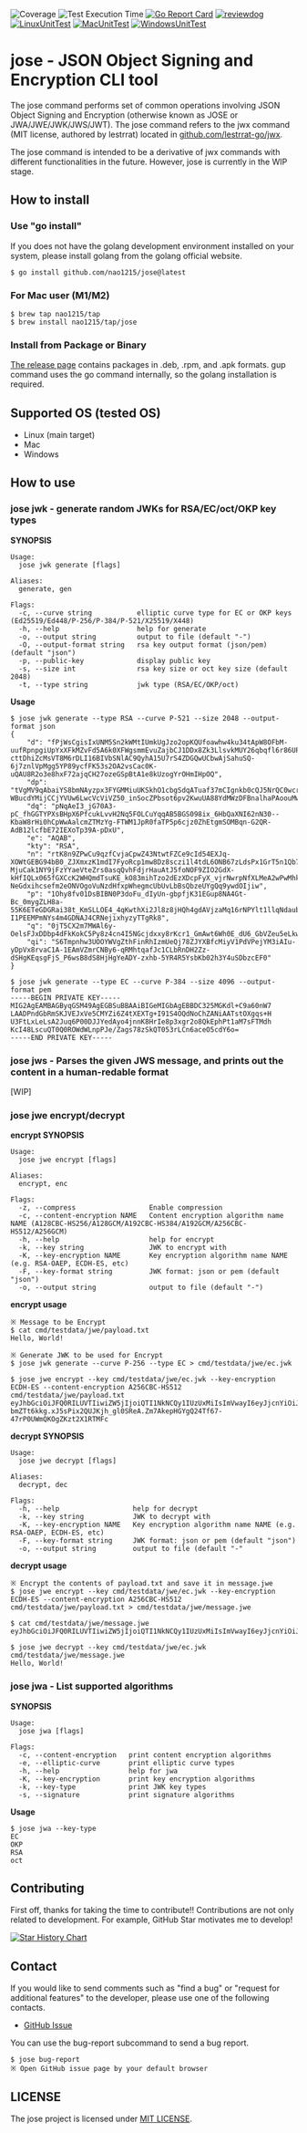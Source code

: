 ![Coverage](https://raw.githubusercontent.com/nao1215/octocovs-central-repo/main/badges/nao1215/jose/coverage.svg)
![Test Execution Time](https://raw.githubusercontent.com/nao1215/octocovs-central-repo/main/badges/nao1215/jose/time.svg)
[![Go Report Card](https://goreportcard.com/badge/github.com/nao1215/jose)](https://goreportcard.com/report/github.com/nao1215/jose)
[![reviewdog](https://github.com/nao1215/jose/actions/workflows/reviewdog.yml/badge.svg)](https://github.com/nao1215/jose/actions/workflows/reviewdog.yml)
[![LinuxUnitTest](https://github.com/nao1215/jose/actions/workflows/linux_test.yml/badge.svg)](https://github.com/nao1215/jose/actions/workflows/linux_test.yml)
[![MacUnitTest](https://github.com/nao1215/jose/actions/workflows/mac_test.yml/badge.svg)](https://github.com/nao1215/jose/actions/workflows/mac_test.yml)
[![WindowsUnitTest](https://github.com/nao1215/jose/actions/workflows/windows.yml/badge.svg)](https://github.com/nao1215/jose/actions/workflows/windows.yml)
# jose - JSON Object Signing and Encryption CLI tool
The jose command performs set of common operations involving JSON Object Signing and Encryption (otherwise known as JOSE or JWA/JWE/JWK/JWS/JWT). The jose command refers to the jwx command (MIT license, authored by lestrrat) located in [github.com/lestrrat-go/jwx](https://github.com/lestrrat-go/jwx).

The jose command is intended to be a derivative of jwx commands with different functionalities in the future. However, jose is currently in the WIP stage.

## How to install
### Use "go install"
If you does not have the golang development environment installed on your system, please install golang from the golang official website.
```
$ go install github.com/nao1215/jose@latest
```

### For Mac user (M1/M2)
```
$ brew tap nao1215/tap
$ brew install nao1215/tap/jose
```

### Install from Package or Binary
[The release page](https://github.com/nao1215/jose/releases) contains packages in .deb, .rpm, and .apk formats. gup command uses the go command internally, so the golang installation is required.

## Supported OS (tested OS)
- Linux (main target)
- Mac
- Windows

## How to use
### jose jwk - generate random JWKs for RSA/EC/oct/OKP key types
**SYNOPSIS**
```
Usage:
  jose jwk generate [flags]

Aliases:
  generate, gen

Flags:
  -c, --curve string           elliptic curve type for EC or OKP keys (Ed25519/Ed448/P-256/P-384/P-521/X25519/X448)
  -h, --help                   help for generate
  -o, --output string          output to file (default "-")
  -O, --output-format string   rsa key output format (json/pem) (default "json")
  -p, --public-key             display public key
  -s, --size int               rsa key size or oct key size (default 2048)
  -t, --type string            jwk type (RSA/EC/OKP/oct)
```

**Usage**
```
$ jose jwk generate --type RSA --curve P-521 --size 2048 --output-format json 
{
    "d": "fPjWsCgisIxUNM5Sn2kWMtIUmkUgJzo2opKQUfoawhw4ku34tApW8OFbM-uufRpnpgiUpYxXFkMZvFd5A6k0XFWgsmmEvuZajbCJ1DDx8Zk3LlsvkMUY26qbqfl6r86UPIBecXeNOvF6c4BPKXxBqxmNy0BhoKgb962DGqqQfOkTNPLiYYtZkbbGPGIfRT6nHOC-cttDhiZcMsVT8M6rDLI16BIVbSNlAC9QyhA15U7rS4ZDGQwUCbwAjSahuSQ-6j7znlVpMgg5YP89ycfFK53s2OA2vsCac0K-uQAU8R2o3e8hxF72ajqCH27ozeGSpBtA1e8kUzogYrOHmIHpOQ",
    "dp": "tVgMV9qAbaiYS8bmNAyzpx3FYGMMiuUKSkhO1cbgSdqATuaf37mCIgnkb0cQJ5NrQC0wcrD9p8_lupQ-WBucdYMijCCjYVUw6LwcVcViVZ50_inSocZPbsot6pv2KwuUA88YdMWzDFBnalhaPAoouMwmb78NcDqdtZrK861K_fc",
    "dq": "pNqAeI3_jG70A3-pC_fhGGTYPXsBHpX6PfcukLvvH2Nq5FOLCuYqqAB5BGS098ix_6HbQaXNI62nN30--KbaW8rHi0hCpWwAalcmZTMzYg-FTWM1JpR0faTP5p6cjz0ZhEtgmSOMBqn-G2QR-AdB12lcfbE72IEXoTp39A-pDxU",
    "e": "AQAB",
    "kty": "RSA",
    "n": "rtK8n9ZPwCu9qzfCvjaCpwZ43NtwtFZCe9cId54EXJq-XOWtGEBG94bB0_ZJXmxzK1mdI7FyoRcp1mw8Dz8sczi1l4tdL6ONB67zLdsPx1GrT5n1Qb7Rq_zqGLdSdXU8-MjuCak1NY9jFzYYaeVteZrs0asqQvhFdjrHauAtJ5foNOF9ZIO2GdX-kHfIQLx065fGXCcK2WHQmdTsuKE_kO83mihTzo2dEzXDcpFyX_vjrNwrpNfXLMeA2wPwMhk8coub4uIOzfmfkt3Fhxyd0gA7-NeGdxihcsefm2eONVOgoVuNzdHfxpWhegmcUbUvLbBsQbzeUYgQq9ywdOIjiw",
    "p": "1Ohy8fv01DsBIBN0P3doFu_dIyUn-gbpfjK31EGup8NA4Gt-Bc_0mygZLH8a-55K6ETeGDGRai38t_KmSLLOE4_4qKwthXi2Jl8z8jHQh4gdAVjzaMq16rNPYlt1llqNdaubp-I1PEEMPmNYs4m4GDNAJ4CRNejixhyzyTTgRk8",
    "q": "0jT5CX2m7MWAl6y-OelsFJxDDbp4dFkKokC5Py8z4cn4I5NGcjdxxy8rKcr1_GmAwt6Wh0E_dU6_GbVZeu5eLkwscHdezwG6QAWApEu7RVAVbA_P1ZI_ZYVZgfzHPh1C3Vzctp46HhB9izrs0b03YBJE64rWpxyYfCID2QxF_AU",
    "qi": "S6Tmpnhw3UOOYWVgZthFinRhIzmUeQj78ZJYXBfcMiyV1PdVPejYM3iAIu-yDpVx8rvaC1A-1EAmVZmrCNBy6-qRMhtqafJc1CLbRnDH2Zz-dSHgKEqsgFjS_P6wsB8dS8HjHgYeADY-zxhb-5YR4R5YsbKb02h3Y4uSDbzcEF0"
}
```
```
$ jose jwk generate --type EC --curve P-384 --size 4096 --output-format pem
-----BEGIN PRIVATE KEY-----
MIG2AgEAMBAGByqGSM49AgEGBSuBBAAiBIGeMIGbAgEBBDC325MGKdl+C9a60nW7
LAADPndGbRmSKJVEJxVe5CMYZi6Z4tXEXTg+I91S4OQdNoChZANiAATstOXgqs+H
U3FtLxLeLsA2Juq6P00DJJYedAyo4jnnK8HrIe8p3xgr2o8QkEphPt1aM7sFTMdh
KcI48LscuQT0Q0ROWdWLnpPJe/Zags78zSkQT053rLCn6aceO5cdY6o=
-----END PRIVATE KEY-----
```

### jose jws - Parses the given JWS message, and prints out the content in a human-redable format
[WIP] 
### jose jwe encrypt/decrypt
**encrypt SYNOPSIS**
```
Usage:
  jose jwe encrypt [flags]

Aliases:
  encrypt, enc

Flags:
  -z, --compress                  Enable compression
  -c, --content-encryption NAME   Content encryption algorithm name NAME (A128CBC-HS256/A128GCM/A192CBC-HS384/A192GCM/A256CBC-HS512/A256GCM)
  -h, --help                      help for encrypt
  -k, --key string                JWK to encrypt with
  -K, --key-encryption NAME       Key encryption algorithm name NAME (e.g. RSA-OAEP, ECDH-ES, etc)
  -F, --key-format string         JWK format: json or pem (default "json")
  -o, --output string             output to file (default "-")
```

**encrypt usage**
```
※ Message to be Encrypt
$ cat cmd/testdata/jwe/payload.txt
Hello, World!

※ Generate JWK to be used for Encrypt
$ jose jwk generate --curve P-256 --type EC > cmd/testdata/jwe/ec.jwk

$ jose jwe encrypt --key cmd/testdata/jwe/ec.jwk --key-encryption ECDH-ES --content-encryption A256CBC-HS512 cmd/testdata/jwe/payload.txt
eyJhbGciOiJFQ0RILUVTIiwiZW5jIjoiQTI1NkNCQy1IUzUxMiIsImVwayI6eyJjcnYiOiJQLTI1NiIsImt0eSI6IkVDIiwieCI6ImRMUFp6dUNMb29xeGJJNUI3dzc0RmNicUdwLXlMb2dUX0ZRVkMtQTZQNjAiLCJ5IjoiRUJTTmpFb3hKdUV2ckVFek5qTjlzOFRDUEd5QnBjcG1mV0RkeEtxcnZOWSJ9fQ..2Qw30wTTD5OS-bmZTt6kkg.xJ5sPix2QUJKjh_gl0SReA.Zm7AkepHGYgQ24Tf67-47rP0UWmQKOgZKzt2X1RTMFc
```

**decrypt SYNOPSIS**
```
Usage:
  jose jwe decrypt [flags]

Aliases:
  decrypt, dec

Flags:
  -h, --help                  help for decrypt
  -k, --key string            JWK to decrypt with
  -K, --key-encryption NAME   Key encryption algorithm name NAME (e.g. RSA-OAEP, ECDH-ES, etc)
  -F, --key-format string     JWK format: json or pem (default "json")
  -o, --output string         output to file (default "-"
```

**decrypt usage**
```
※ Encrypt the contents of payload.txt and save it in message.jwe
$ jose jwe encrypt --key cmd/testdata/jwe/ec.jwk --key-encryption ECDH-ES --content-encryption A256CBC-HS512 cmd/testdata/jwe/payload.txt > cmd/testdata/jwe/message.jwe

$ cat cmd/testdata/jwe/message.jwe 
eyJhbGciOiJFQ0RILUVTIiwiZW5jIjoiQTI1NkNCQy1IUzUxMiIsImVwayI6eyJjcnYiOiJQLTI1NiIsImt0eSI6IkVDIiwieCI6IjRpUVVDakJZbVJ2ZHY0TDVQaEVuSG5LVUpLdzRzUzZfN0hYa1JnQ3FCVWsiLCJ5IjoicEtkMGxjZXBuVy1uYThLWV9BM2RocHg1aG84cWdQOFRGY21obFBHNk1ydyJ9fQ..zdhh12XQ2imtVWXCKgufvg.5LPIRDY1Y351zdHxf0AG8Q.COXEOkONS9fiLluvmya_kAL5sm3G9_FtsoHtEfa5bxM

$ jose jwe decrypt --key cmd/testdata/jwe/ec.jwk cmd/testdata/jwe/message.jwe 
Hello, World!
```

### jose jwa - List supported algorithms
**SYNOPSIS**
```
Usage:
  jose jwa [flags]

Flags:
  -c, --content-encryption   print content encryption algorithms
  -e, --elliptic-curve       print elliptic curve types
  -h, --help                 help for jwa
  -K, --key-encryption       print key encryption algorithms
  -k, --key-type             print JWK key types
  -s, --signature            print signature algorithms
```

**Usage**
```
$ jose jwa --key-type
EC
OKP
RSA
oct
```

## Contributing
First off, thanks for taking the time to contribute!! Contributions are not only related to development. For example, GitHub Star motivates me to develop!

[![Star History Chart](https://api.star-history.com/svg?repos=nao1215/jose&type=Date)](https://star-history.com/#nao1215/jose&Date)


## Contact
If you would like to send comments such as "find a bug" or "request for additional features" to the developer, please use one of the following contacts.

- [GitHub Issue](https://github.com/nao1215/jose/issues)

You can use the bug-report subcommand to send a bug report.
```
$ jose bug-report
※ Open GitHub issue page by your default browser
```

## LICENSE
The jose project is licensed under [MIT LICENSE](./LICENSE).
